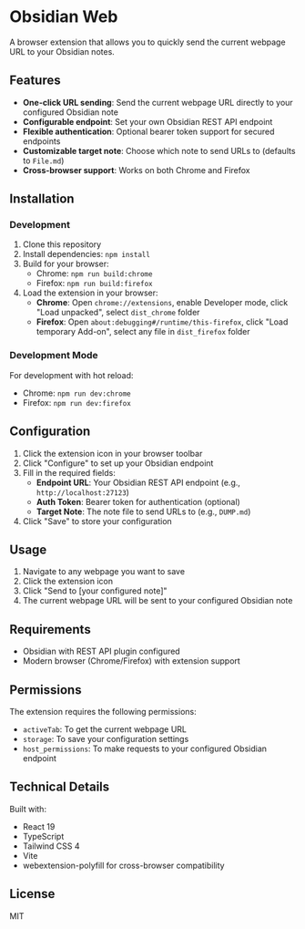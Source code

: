# Obsidian Web

A browser extension that allows you to quickly send the current webpage URL to your Obsidian notes.

## Features

- **One-click URL sending**: Send the current webpage URL directly to your configured Obsidian note
- **Configurable endpoint**: Set your own Obsidian REST API endpoint
- **Flexible authentication**: Optional bearer token support for secured endpoints  
- **Customizable target note**: Choose which note to send URLs to (defaults to `File.md`)
- **Cross-browser support**: Works on both Chrome and Firefox

## Installation

### Development

1. Clone this repository
2. Install dependencies: `npm install`
3. Build for your browser:
   - Chrome: `npm run build:chrome`
   - Firefox: `npm run build:firefox`
4. Load the extension in your browser:
   - **Chrome**: Open `chrome://extensions`, enable Developer mode, click "Load unpacked", select `dist_chrome` folder
   - **Firefox**: Open `about:debugging#/runtime/this-firefox`, click "Load temporary Add-on", select any file in `dist_firefox` folder

### Development Mode

For development with hot reload:
- Chrome: `npm run dev:chrome`
- Firefox: `npm run dev:firefox`

## Configuration

1. Click the extension icon in your browser toolbar
2. Click "Configure" to set up your Obsidian endpoint
3. Fill in the required fields:
   - **Endpoint URL**: Your Obsidian REST API endpoint (e.g., `http://localhost:27123`)
   - **Auth Token**: Bearer token for authentication (optional)
   - **Target Note**: The note file to send URLs to (e.g., `DUMP.md`)
4. Click "Save" to store your configuration

## Usage

1. Navigate to any webpage you want to save
2. Click the extension icon
3. Click "Send to [your configured note]"
4. The current webpage URL will be sent to your configured Obsidian note

## Requirements

- Obsidian with REST API plugin configured
- Modern browser (Chrome/Firefox) with extension support

## Permissions

The extension requires the following permissions:
- `activeTab`: To get the current webpage URL
- `storage`: To save your configuration settings
- `host_permissions`: To make requests to your configured Obsidian endpoint

## Technical Details

Built with:
- React 19
- TypeScript
- Tailwind CSS 4
- Vite
- webextension-polyfill for cross-browser compatibility

## License

MIT